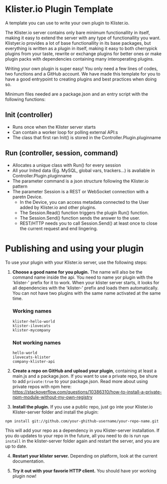 # Klister.io Plugin Template


A template you can use to write your own plugin to Klister.io.


The Klister.io server contains only bare minimum functionallity in itself, making it easy to extend the server with any type of functionallity you want. Klistyer.io provides a lot of base functionallity in its base packages, but everything is written as a plugin in itself, making it easy to both cherrypick plugins from your taste, rewrite or exchange plugins for better ones or make plugin packs with dependencies containing many interoperating plugins.


Writing your own plugin is super easy! You only need a few lines of codes, two functions and a GitHub account. We have made this template for you to have a good entrypoint to creating plugins and best practices when doing so.


Minimum files needed are a package.json and an entry script with the following functions:


## Init (controller)
- Runs once when the Klister server starts
- Can contain a worker loop for polling external API:s
- The class that first ran Init() is stored in the Controller.Plugin.pluginname


## Run (controller, session, command)
- Allocates a unique class with Run() for every session
- All your Inited data (Eg. MySQL, global vars, trackers...) is avaliable in Controller.Plugin.pluginname
- The parameter command is a json structure following the Klister.io pattern
- The parameter Session is a REST or WebSocket connection with a paretn Device. 
	- In the Device, you can access metadata connected to the User added by Klister.io and other plugins.
	- The Session.Read() function triggers the plugin Run() function.
	- The Session.Send() function sends the answer to the user.
	- REST/HTTP needs you to call Session.Send() at least once to close the current request and end lingering.


# Publishing and using your plugin

To use your plugin with your Klister.io server, use the following steps:


1. **Choose a good name for you plugin.** The name will also be the command name inside the api. You need to name yor plugin with the 'klister-' prefix for it to work. When your klister server starts, it looks for all dependencies with the 'klister-' prefix and loads them automatically. You can not have two plugins with the same name activated at the same time. 

	### Working names
	```
	klister-hello-world
	klister-ilovecats
	klister-mycompany
	```

	### Not working names
	```
	hello-world
	ilovecats-klister
	company-klister-api
	```


2. **Create a repo on GitHub and upload your plugin**, containing at least a main.js and a package.json. If you want to use a private repo, be shure to add `private:true` to your package.json. Read more about using private repos with npm here: https://stackoverflow.com/questions/10386310/how-to-install-a-private-npm-module-without-my-own-registry

3. **Install the plugin.** If you use a public repo, just go inte your Klister.io Klister-server folder and install the plugin:

```
npm install git://github.com/your-ghithub-username/your-repo-name.git
```

This will add your repo as a dependency in you Klister-server installation. If you do updates to your repo in the future, all you need to do is run `npm install` in the klister-server folder again and restart the server, and you are up to date.


4. **Restart your klister server.** Depending on platform, look at the current documentation.


5. **Try it out with your favorie HTTP client.** You should have yor working plugin now!
